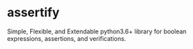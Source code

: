 # assertify
Simple, Flexible, and Extendable python3.6+ library for boolean expressions, assertions, and verifications.
